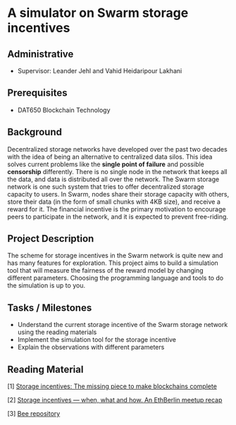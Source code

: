 # A simulator on Swarm storage incentives

## Administrative

- Supervisor: Leander Jehl and Vahid Heidaripour Lakhani

## Prerequisites

- DAT650 Blockchain Technology

## Background

Decentralized storage networks have developed over the past two decades with the idea of being an alternative to centralized data silos. 
This idea solves current problems like the **single point of failure** and possible **censorship** differently. There is no single node in the network that keeps all the data, and data is distributed all over the network. 
The Swarm storage network is one such system that tries to offer decentralized storage capacity to users. In Swarm, nodes share their storage capacity with others, store their data (in the form of small chunks with 4KB size), and receive a reward for it. The financial incentive is the primary motivation to encourage peers to participate in the network, and it is expected to prevent free-riding.

## Project Description

The scheme for storage incentives in the Swarm network is quite new and has many features for exploration. This project aims to build a simulation tool that will measure the fairness of the reward model by changing different parameters. Choosing the programming language and tools to do the simulation is up to you.

## Tasks / Milestones

- Understand the current storage incentive of the Swarm storage network using the reading materials
- Implement the simulation tool for the storage incentive
- Explain the observations with different parameters

## Reading Material

[1] [Storage incentives: The missing piece to make blockchains complete](https://www.youtube.com/watch?v=OH18D_PKo9U)

[2] [Storage incentives — when, what and how. An EthBerlin meetup recap](https://www.reddit.com/r/ethswarm/comments/xruv51/storage_incentives_when_what_and_how_an_ethberlin/)

[3] [Bee repository](https://github.com/ethersphere/bee)